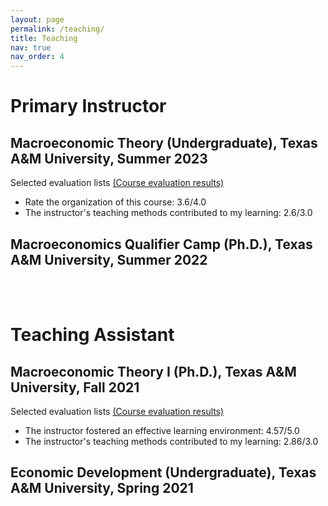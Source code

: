 ```yaml
---
layout: page
permalink: /teaching/
title: Teaching
nav: true
nav_order: 4
---
```

<div class="publications">

<h1>Primary Instructor</h1>
<h2>Macroeconomic Theory (Undergraduate), Texas A&M University, Summer 2023 </h2>
Selected evaluation lists <a
            href="https://geumbipark.github.io/assets/pdf/survey_results_aggregate_20230820_2027.pdf"
            target="_blank"
            >(Course evaluation results)</a>
<ul>
  <li>Rate the organization of this course: 3.6/4.0</li>
  <li>The instructor's teaching methods contributed to my learning: 2.6/3.0</li>
</ul>

<h2>Macroeconomics Qualifier Camp (Ph.D.), Texas A&M University, Summer 2022</h2>
<br>
<br>

<h1>Teaching Assistant</h1>
<h2>Macroeconomic Theory I (Ph.D.), Texas A&M University, Fall 2021</h2>
Selected evaluation lists <a
            href="https://geumbipark.github.io/assets/pdf/survey_results_aggregate_20220107_1743.pdf"
            target="_blank"
            >(Course evaluation results)</a>
<ul>
  <li>The instructor fostered an effective learning environment: 4.57/5.0</li>
  <li>The instructor's teaching methods contributed to my learning: 2.86/3.0</li>
</ul>

<h2>Economic Development (Undergraduate), Texas A&M University, Spring 2021</h2>
